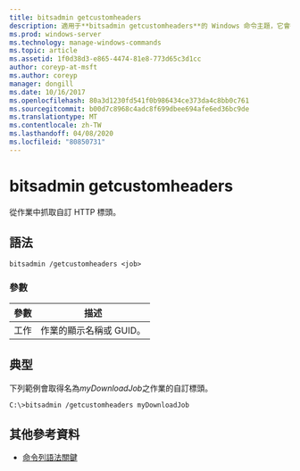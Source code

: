 ```yaml
---
title: bitsadmin getcustomheaders
description: 適用于**bitsadmin getcustomheaders**的 Windows 命令主題，它會從作業中抓取自訂 HTTP 標頭。
ms.prod: windows-server
ms.technology: manage-windows-commands
ms.topic: article
ms.assetid: 1f0d38d3-e865-4474-81e8-773d65c3d1cc
author: coreyp-at-msft
ms.author: coreyp
manager: dongill
ms.date: 10/16/2017
ms.openlocfilehash: 80a3d1230fd541f0b986434ce373da4c8bb0c761
ms.sourcegitcommit: b00d7c8968c4adc8f699dbee694afe6ed36bc9de
ms.translationtype: MT
ms.contentlocale: zh-TW
ms.lasthandoff: 04/08/2020
ms.locfileid: "80850731"
---
```

# <a name="bitsadmin-getcustomheaders"></a>bitsadmin getcustomheaders

從作業中抓取自訂 HTTP 標頭。

## <a name="syntax"></a>語法

```
bitsadmin /getcustomheaders <job>
```

### <a name="parameters"></a>參數

| 參數 | 描述 |
| -------------- | -------------- |
| 工作 | 作業的顯示名稱或 GUID。 |

## <a name="examples"></a><a name=BKMK_examples></a>典型

下列範例會取得名為*myDownloadJob*之作業的自訂標頭。

```
C:\>bitsadmin /getcustomheaders myDownloadJob
```

## <a name="additional-references"></a>其他參考資料

- [命令列語法關鍵](command-line-syntax-key.md)